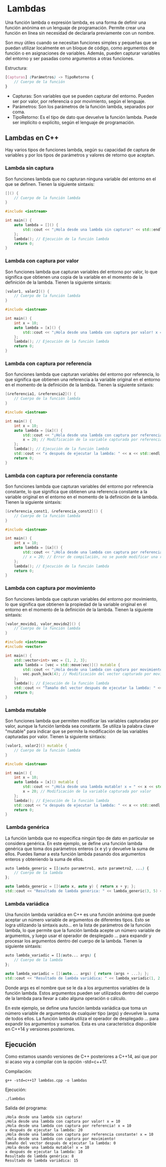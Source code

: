 #  Lambdas

Una función lambda o expresión lambda, es una forma de definir una función anónima en un lenguaje de programación. Permite crear una función en línea sin necesidad de declararla previamente con un nombre.

Son muy útiles cuando se necesitan funciones simples y pequeñas que se puedan utilizar localmente en un bloque de código, como argumentos de función o en asignaciones de variables. Además, pueden capturar variables del entorno y ser pasadas como argumentos a otras funciones.

Estructura:

```scss
[Capturas] (Parámetros) -> TipoRetorno {
    // Cuerpo de la función
}
```

+ Capturas: Son variables que se pueden capturar del entorno. Pueden ser por valor, por referencia o por movimiento, según el lenguaje.
+ Parámetros: Son los parámetros de la función lambda, separados por coma.
+ TipoRetorno: Es el tipo de dato que devuelve la función lambda. Puede ser implícito o explícito, según el lenguaje de programación.

## Lambdas en C++

Hay varios tipos de funciones lambda, según su capacidad de captura de variables y por los tipos de parámetros y valores de retorno que aceptan.

### Lambda sin captura

Son funciones lambda que no capturan ninguna variable del entorno en el que se definen. Tienen la siguiente sintaxis:

```cpp
[]() {
    // Cuerpo de la función lambda
}
```

```cpp
#include <iostream>

int main() {
    auto lambda = []() {
        std::cout << "¡Hola desde una lambda sin captura!" << std::endl;
    };
    lambda(); // Ejecución de la función lambda
    return 0;
}
```

### Lambda con captura por valor

Son funciones lambda que capturan variables del entorno por valor, lo que significa que obtienen una copia de la variable en el momento de la definición de la lambda. Tienen la siguiente sintaxis:

```cpp
[valor1, valor2]() {
    // Cuerpo de la función lambda
}
```

```cpp
#include <iostream>

int main() {
    int x = 10;
    auto lambda = [x]() {
        std::cout << "¡Hola desde una lambda con captura por valor! x = " << x << std::endl;
    };
    lambda(); // Ejecución de la función lambda
    return 0;
}
```

### Lambda con captura por referencia

Son funciones lambda que capturan variables del entorno por referencia, lo que significa que obtienen una referencia a la variable original en el entorno en el momento de la definición de la lambda. Tienen la siguiente sintaxis:

```cpp
[&referencia1, &referencia2]() {
    // Cuerpo de la función lambda
}
```

```cpp
#include <iostream>

int main() {
    int x = 10;
    auto lambda = [&x]() {
        std::cout << "¡Hola desde una lambda con captura por referencia! x = " << x << std::endl;
        x = 20; // Modificación de la variable capturada por referencia
    };
    lambda(); // Ejecución de la función lambda
    std::cout << "x después de ejecutar la lambda: " << x << std::endl; // Imprime 20
    return 0;
}
```

### Lambda con captura por referencia constante

Son funciones lambda que capturan variables del entorno por referencia constante, lo que significa que obtienen una referencia constante a la variable original en el entorno en el momento de la definición de la lambda. Tienen la siguiente sintaxis:

```cpp
[&referencia_const1, &referencia_const2]() {
    // Cuerpo de la función lambda
}
```

```cpp
#include <iostream>

int main() {
    int x = 10;
    auto lambda = [&x]() {
        std::cout << "¡Hola desde una lambda con captura por referencia constante! x = " << x << std::endl;
        // x = 20; // Error de compilación, no se puede modificar una referencia constante
    };
    lambda(); // Ejecución de la función lambda
    return 0;
}
```

### Lambda con captura por movimiento

Son funciones lambda que capturan variables del entorno por movimiento, lo que significa que obtienen la propiedad de la variable original en el entorno en el momento de la definición de la lambda. Tienen la siguiente sintaxis:

```cpp
[valor_movido1, valor_movido2]() {
    // Cuerpo de la función lambda
}
```

```cpp
#include <iostream>
#include <vector>

int main() {
    std::vector<int> vec = {1, 2, 3};
    auto lambda = [vec = std::move(vec)]() mutable {
        std::cout << "¡Hola desde una lambda con captura por movimiento!" << std::endl;
        vec.push_back(4); // Modificación del vector capturado por movimiento
    };
    lambda(); // Ejecución de la función lambda
    std::cout << "Tamaño del vector después de ejecutar la lambda: " << vec.size() << std::endl; // Imprime 3
    return 0;
}
```

### Lambda mutable

Son funciones lambda que permiten modificar las variables capturadas por valor, aunque la función lambda sea constante. Se utiliza la palabra clave "mutable" para indicar que se permite la modificación de las variables capturadas por valor. Tienen la siguiente sintaxis:

```cpp
[valor1, valor2]() mutable {
    // Cuerpo de la función lambda
}
```

```cpp
#include <iostream>

int main() {
    int x = 10;
    auto lambda = [x]() mutable {
        std::cout << "¡Hola desde una lambda mutable! x = " << x << std::endl;
        x = 20; // Modificación de la variable capturada por valor
    };
    lambda(); // Ejecución de la función lambda
    std::cout << "x después de ejecutar la lambda: " << x << std::endl; // Imprime 10
    return 0;
}
```

###  Lambda genérica

La función lambda que no especifica ningún tipo de dato en particular se considera genérica. En este ejemplo, se define una función lambda genérica que toma dos parámetros enteros (x e y) y devuelve la suma de ellos. Puedes llamar a esta función lambda pasando dos argumentos enteros y obteniendo la suma de ellos.

```scss
auto lambda_generic = [](auto parametro1, auto parametro2, ...) {
    // Cuerpo de la lambda
};
```

```cpp
auto lambda_generic = [](auto x, auto y) { return x + y; };
std::cout << "Resultado de lambda genérica: " << lambda_generic(3, 5) << std::endl;
```

### Lambda variádica

Una función lambda variádica en C++ es una función anónima que puede aceptar un número variable de argumentos de diferentes tipos. Esto se logra utilizando la sintaxis auto... en la lista de parámetros de la función lambda, lo que permite que la función lambda acepte un número variable de argumentos, y luego usar el operador de desplegado ... para expandir y procesar los argumentos dentro del cuerpo de la lambda. Tienen la siguiente sintaxis:

```scss
auto lambda_variadic = [](auto... args) {
    // Cuerpo de la lambda
};
```

```cpp
auto lambda_variadic = [](auto... args) { return (args + ...); };
std::cout << "Resultado de lambda variádica: " << lambda_variadic(1, 2, 3, 4, 5) << std::endl;
```

Donde args es el nombre que se le da a los argumentos variables de la función lambda. Estos argumentos pueden ser utilizados dentro del cuerpo de la lambda para llevar a cabo alguna operación o cálculo.

En este ejemplo, se define una función lambda variádica que toma un número variable de argumentos de cualquier tipo (args) y devuelve la suma de todos ellos. La función lambda utiliza el operador de desplegado ... para expandir los argumentos y sumarlos. Esta es una característica disponible en C++14 y versiones posteriores.

## Ejecución

Como estamos usando versiones de C++ posteriores a C++14, así que por si acaso voy a compilar con la opción -std=c++17.

Compilación:

```console
g++ -std=c++17 lambdas.cpp -o lambdas
````

Ejecución:

```console
./lambdas
```

Salida del programa:

```console
¡Hola desde una lambda sin captura!
¡Hola desde una lambda con captura por valor! x = 10
¡Hola desde una lambda con captura por referencia! x = 10
x después de ejecutar la lambda: 20
¡Hola desde una lambda con captura por referencia constante! x = 10
¡Hola desde una lambda con captura por movimiento!
Tamaño del vector después de ejecutar la lambda: 0
¡Hola desde una lambda mutable! x = 10
x después de ejecutar la lambda: 10
Resultado de lambda genérica: 8
Resultado de lambda variádica: 15
```
